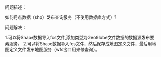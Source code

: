 问题描述：

如何用点数据（shp）发布查询服务（不使用数据库方式）?



问题解决：

1.可以将Shape数据导入fcs文件,添加类型为GeoGlobe文件数据的数据源发布要素服务。
2.可以将Shape数据导入fcs文件，然后保存成地图定义文件，最后用地图定义文件发布地图服务（wfs接口用来做查询）。



